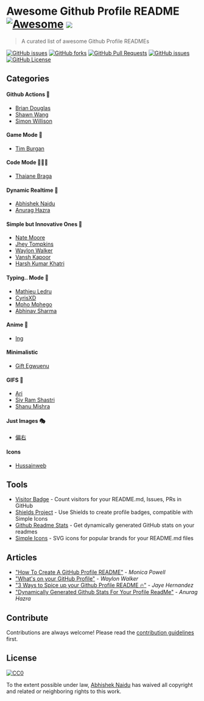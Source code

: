 
# Awesome Github Profile README  [![Awesome](https://cdn.rawgit.com/sindresorhus/awesome/d7305f38d29fed78fa85652e3a63e154dd8e8829/media/badge.svg)](https://github.com/sindresorhus/awesome#readme) ![](https://visitor-badge.glitch.me/badge?page_id=abhisheknaiidu.awesome-github-profile-readme)
> A curated list of awesome Github Profile READMEs 

[![GitHub issues](https://img.shields.io/github/stars/abhisheknaiidu/awesome-github-profile-readme)](https://github.com/abhisheknaiidu/awesome-github-profile-readme/stargazers)
[![GitHub forks](https://img.shields.io/github/forks/abhisheknaiidu/awesome-github-profile-readme)](https://github.com/abhisheknaiidu/awesome-github-profile-readme/network/members)
[![GitHub Pull Requests](https://img.shields.io/github/issues-pr/abhisheknaiidu/awesome-github-profile-readme?style=plastic)](https://github.com/abhisheknaiidu/awesome-github-profile-readme/pulls)
[![GitHub issues](https://img.shields.io/github/issues/abhisheknaiidu/awesome-github-profile-readme?style=plastic)](https://github.com/abhisheknaiidu/awesome-github-profile-readme/issues)
[![GitHub License](https://img.shields.io/github/license/abhisheknaiidu/awesome-github-profile-readme)](https://github.com/abhisheknaiidu/awesome-github-profile-readme/blob/master/LICENSE)

## Categories

#### Github Actions 🤖
- [Brian Douglas](https://github.com/bdougie/bdougie)
- [Shawn Wang](https://github.com/sw-yx/sw-yx)
- [Simon Willison](https://github.com/simonw/simonw)

#### Game Mode 🚀
- [Tim Burgan](https://github.com/timburgan/timburgan)

#### Code Mode 👨🏽‍💻
- [Thaiane Braga](https://github.com/Thaiane/Thaiane)

#### Dynamic Realtime 💫
- [Abhishek Naidu](https://github.com/abhisheknaiidu/abhisheknaiidu)
- [Anurag Hazra](https://github.com/anuraghazra/anuraghazra)


#### Simple but Innovative Ones 🤗
- [Nate Moore](https://github.com/natemoo-re/natemoo-re)
- [Jhey Tompkins](https://github.com/jh3y/jh3y)
- [Waylon Walker](https://github.com/WaylonWalker/WaylonWalker)
- [Vansh Kapoor](https://github.com/vanshkapoor/vanshkapoor)
- [Harsh Kumar Khatri](https://github.com/harshkumarkhatri/harshkumarkhatri)

#### Typing.. Mode 🎰
- [Mathieu Ledru](https://github.com/matyo91/matyo91)
- [CyrisXD](https://github.com/CyrisXD/CyrisXD)
- [Mpho Mphego](https://github.com/mmphego/mmphego)
- [Abhinav Sharma](https://github.com/ABSphreak/ABSphreak)

#### Anime 👾
- [Ing](https://github.com/innng/innng)

#### Minimalistic
- [Gift Egwuenu](https://github.com/lauragift21/lauragift21)

#### GIFS 👻
- [Ari](https://github.com/ari-hacks/ari-hacks)
- [Siv Ram Shastri](https://github.com/Prince-Shivaram/Prince-Shivaram)
- [Shanu Mishra](https://github.com/Shanu1515/Shanu1515)

#### Just Images 🎭
- [偏右](https://github.com/afc163/afc163)

#### Icons
- [Hussainweb](https://github.com/hussainweb/hussainweb)

## Tools
- [Visitor Badge](https://visitor-badge.glitch.me/#docs) - Count visitors for your README.md, Issues, PRs in GitHub
- [Shields Project](https://shields.io/) - Use Shields to create profile badges, compatible with Simple Icons
- [Github Readme Stats](https://github.com/anuraghazra/github-readme-stats) - Get dynamically generated GitHub stats on your readmes
- [Simple Icons](https://github.com/simple-icons/simple-icons#cdn-usage) -  SVG icons for popular brands for your README.md files

## Articles 
- ["How To Create A GitHub Profile README"](https://www.aboutmonica.com/blog/how-to-create-a-github-profile-readme) - *Monica Powell*
- ["What's on your GitHub Profile"](https://dev.to/waylonwalker/what-s-on-your-github-profile-40p3) - *Waylon Walker*
- ["3 Ways to Spice up your Github Profile README 🔥"](https://dev.to/jayehernandez/3-ways-to-spice-up-your-github-profile-readme-1276) - *Jaye Hernandez*
- ["Dynamically Generated Github Stats For Your Profile ReadMe"](https://dev.to/anuraghazra/dynamically-generated-github-stats-for-your-profile-readme-o4g) - *Anurag Hazra*

## Contribute

Contributions are always welcome!
Please read the [contribution guidelines](contributing.md) first.

## License

[![CC0](https://licensebuttons.net/p/zero/1.0/88x31.png)](https://creativecommons.org/publicdomain/zero/1.0/)

To the extent possible under law, [Abhishek Naidu](https://abhisheknaidu.tech/) has waived all copyright and related or neighboring rights to this work.
